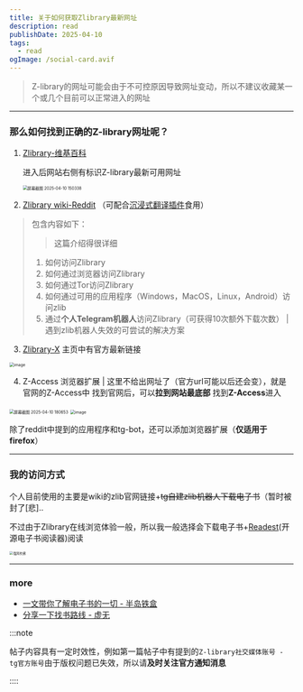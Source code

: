```yaml
---
title: 关于如何获取Zlibrary最新网址
description: read
publishDate: 2025-04-10
tags:
  - read
ogImage: /social-card.avif
---
```


> Z-library的网址可能会由于不可控原因导致网址变动，所以不建议收藏某一个或几个目前可以正常进入的网址

------

### 那么如何找到正确的Z-library网址呢？

1. [Zlibrary-维基百科](https://zh.wikipedia.org/wiki/Z-Library)

   进入后网站右侧有标识Z-library最新可用网址

   <img src="https://linux.do/uploads/default/optimized/4X/7/d/0/7d06b24f20814c9ac5a1c04873c8f7dceb8cba3e_2_406x500.png" alt="屏幕截图 2025-04-10 150338" style="zoom:50%;" />

   

   

2. [Zlibrary wiki-Reddit](https://www.reddit.com/r/zlibrary/wiki/index/access/#wiki_how_to_access_zlibrary_through_your_personal_telegram_bot) （可配合[沉浸式翻译插件](https://immersivetranslate.com/zh-Hans/)食用）

> 包含内容如下：
>
> > 这篇介绍得很详细
>
> 1. 如何访问Zlibrary
> 2. 如何通过浏览器访问Zlibrary
> 3. 如何通过Tor访问Zlibrary
> 4. 如何通过可用的应用程序（Windows，MacOS，Linux，Android）访问zlib
> 5. 通过**个人Telegram机器人**访问Zlibrary（可获得10次额外下载次数） | 遇到zlib机器人失效的可尝试的解决方案

3. [Zlibrary-X](https://x.com/z_lib_official)
   主页中有官方最新链接

<img src="https://linux.do/uploads/default/original/4X/1/4/a/14ae87bcace4f72e3e50dc848fb453a3f24389e2.png" alt="image" style="zoom:50%;" />



4. Z-Access 浏览器扩展 | 这里不给出网址了（官方url可能以后还会变），就是官网的Z-Access中
   找到官网后，可以**拉到网站最底部** 找到**Z-Access**进入

<img src="https://linux.do/uploads/default/optimized/4X/1/0/b/10b78e7ed5949e075ca56d710ab5082e0cf49f66_2_1032x296.png" alt="屏幕截图 2025-04-10 180653" style="zoom:50%;" />



<img src="https://linux.do/uploads/default/optimized/4X/8/7/a/87afef003c957b6242945659bd9b6a8ef6b84755_2_1034x630.png" alt="image" style="zoom:50%;" />



除了reddit中提到的应用程序和tg-bot，还可以添加浏览器扩展（**仅适用于firefox**）

------

### 我的访问方式

个人目前使用的主要是wiki的zlib官网链接+~~tg自建zlib机器人下载电子书~~（暂时被封了[悲]..

不过由于Zlibrary在线浏览体验一般，所以我一般选择会下载电子书+[Readest](https://linux.do/t/topic/362694)(开源电子书阅读器)阅读

<img src="https://linux.do/uploads/default/original/4X/e/f/c/efc36293959c076788997e64902ec33f63ef8c27.png" alt="强风吹拂" style="zoom:40%;" />



------

### more

- [一文带你了解电子书的一切 - 半岛铁盒](https://linux.do/t/topic/69479)
- [分享一下找书路线 - 虚无](https://linux.do/t/topic/187391)

:::note

帖子内容具有一定时效性，例如第一篇帖子中有提到的`Z-library社交媒体账号 - tg官方账号`由于版权问题已失效，所以请**及时关注官方通知消息**

::::
